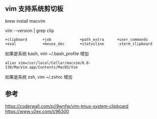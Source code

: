 

## vim 支持系统剪切板

brew install macvim

vim --version | grep clip

    +clipboard       +job             +path_extra      +user_commands
    +eval            +mouse_dec       +statusline      -xterm_clipboard

如果是系统 bash, vim ~/.bash_profile 增加

    alias vim=/usr/local/Cellar/macvim/8.0-130/MacVim.app/Contents/MacOS/Vim

如果是系统 zsh, vim ~/.zshrc 增加

## 参考

https://coderwall.com/p/j9wnfw/vim-tmux-system-clipboard
https://www.v2ex.com/t/96300

